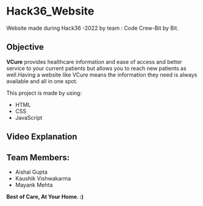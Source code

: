 # Hack36_Website
Website made during Hack36 -2022 by team : Code Crew-Bit by Bit.

Objective
-------------------------------------------------------------------------------------------------------------------------------------------------------------------------------

**VCure** provides healthcare information and ease of access and better service to your current patients but allows you to reach new patients as well.Having a website like VCure means the information they need is always available and all in one spot.

This project is made by using:

* HTML
* CSS
* JavaScript

Video Explanation
---------------------------------------------------------------------------------------------------------------------------------------------------------------------------


Team Members:
-----------------------------------------------------------------------------------------------------------------------------------------------------------------------

* Aishal Gupta
* Kaushik Vishwakarma
* Mayank Mehta

**Best of Care, At Your Home. :)**
